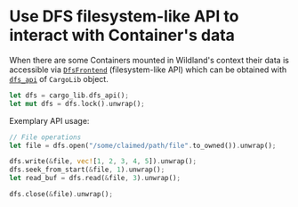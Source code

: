 # Use DFS filesystem-like API to interact with Container's data

When there are some Containers mounted in Wildland's context their data is accessible via
[`DfsFrontend`](https://docs.wildland.dev/docs/wildland/lld/doc/wildland_cargo_lib/ffi/trait.DfsFrontend.html)
(filesystem-like API) which can be obtained with
[`dfs_api`](https://docs.wildland.dev/docs/wildland/lld/doc/wildland_cargo_lib/api/cargo_lib/struct.CargoLib.html#method.dfs_api)
of `CargoLib` object.

```rust
let dfs = cargo_lib.dfs_api();
let mut dfs = dfs.lock().unwrap();
```

Exemplary API usage:

```rust
// File operations
let file = dfs.open("/some/claimed/path/file".to_owned()).unwrap();

dfs.write(&file, vec![1, 2, 3, 4, 5]).unwrap();
dfs.seek_from_start(&file, 1).unwrap();
let read_buf = dfs.read(&file, 3).unwrap();

dfs.close(&file).unwrap();
```